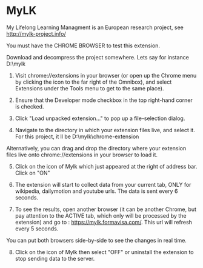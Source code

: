 # MyLK
My Lifelong Learning Managment is an European research project, see http://mylk-project.info/

You must have the CHROME BROWSER to test this extension.

Download and decompress the project somewhere. Lets say for instance D:\mylk

1. Visit chrome://extensions in your browser (or open up the Chrome menu by clicking the icon to the far right of the Omnibox), and select Extensions under the Tools menu to get to the same place).

2. Ensure that the Developer mode checkbox in the top right-hand corner is checked.

3. Click "Load unpacked extension…" to pop up a file-selection dialog.

4. Navigate to the directory in which your extension files live, and select it. For this project, it ll be D:\mylk\chrome-extension

Alternatively, you can drag and drop the directory where your extension files live onto chrome://extensions in your browser to load it.

5. Click on the icon of Mylk which just appeared at the right of address bar. Click on "ON"

6. The extension will start to collect data from your current tab, ONLY for wikipedia, dailymotion and youtube urls. The data is sent every 6 seconds.

7. To see the results, open another browser (it can be another Chrome, but pay attention to the ACTIVE tab, which only will be processed by the extension) and go to : https://mylk.formavisa.com/. This url will refresh every 5 seconds.

You can put both browsers side-by-side to see the changes in real time.

8. Click on  the icon of Mylk then select "OFF" or uninstall the extension to stop sending data to the server.
